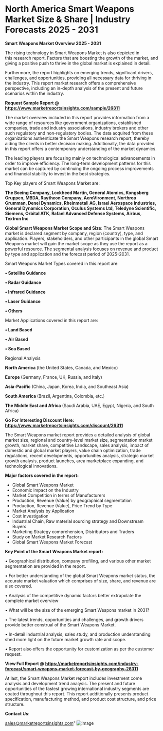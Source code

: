  # North America Smart Weapons Market Size & Share | Industry Forecasts 2025 - 2031

<Strong> Smart Weapons Market Overview 2025 - 2031</strong>

The rising technology in Smart Weapons Market is also depicted in this research report. Factors that are boosting the growth of the market, and giving a positive push to thrive in the global market is explained in detail.

Furthermore, the report highlights on emerging trends, significant drivers, challenges, and opportunities, providing all necessary data for thriving in the industry. This report market research offers a comprehensive perspective, including an in-depth analysis of the present and future scenarios within the industry.

<strong>Request Sample Report @ <a href=https://www.marketreportsinsights.com/sample/26311>https://www.marketreportsinsights.com/sample/26311</a></strong>

The market overview included in this report provides information from a wide range of resources like government organizations, established companies, trade and industry associations, industry brokers and other such regulatory and non-regulatory bodies. The data acquired from these organizations authenticate the Smart Weapons research report, thereby aiding the clients in better decision making. Additionally, the data provided in this report offers a contemporary understanding of the market dynamics.

The leading players are focusing mainly on technological advancements in order to improve efficiency. The long-term development patterns for this market can be captured by continuing the ongoing process improvements and financial stability to invest in the best strategies.

Top Key players of Smart Weapons Market are:

<strong>The Boeing Company, Lockheed Martin, General Atomics, Kongsberg Gruppen, MBDA, Raytheon Company, AeroVironment, Northrop Grumman, Denel Dynamics, Rheinmetall AG, Israel Aerospace Industries, General Dynamics Corporation, Oculus Systems Ltd, Teledyne Scientific, Siemens, Orbital ATK, Rafael Advanced Defense Systems, Airbus, Textron Inc</strong>

<strong><b>Global Smart Weapons Market Scope and Size:</b></strong>
The Smart Weapons market is declared segment by company, region (country), type, and application. Players, stakeholders, and other participants in the global Smart Weapons market will gain the market scope as they use the report as a powerful resource. The segmental analysis focuses on revenue and product by type and application and the forecast period of 2025-2031.

Smart Weapons Market Types covered in this report are:

<strong>• Satellite Guidance

• Radar Guidance

• Infrared Guidance

• Laser Guidance

• Others</strong>

Market Applications covered in this report are:

<strong>• Land Based

• Air Based

• Sea Based</strong> 

Regional Analysis

<strong>North America</strong> (the United States, Canada, and Mexico)

<strong>Europe</strong> (Germany, France, UK, Russia, and Italy)

<strong>Asia-Pacific</strong> (China, Japan, Korea, India, and Southeast Asia)

<strong>South America</strong> (Brazil, Argentina, Colombia, etc.)

<strong>The Middle East and Africa</strong> (Saudi Arabia, UAE, Egypt, Nigeria, and South Africa)

<strong>Go For Interesting Discount Here: <a href=https://www.marketreportsinsights.com/discount/26311>https://www.marketreportsinsights.com/discount/26311</a></strong>

The Smart Weapons market report provides a detailed analysis of global market size, regional and country-level market size, segmentation market growth, market share, competitive Landscape, sales analysis, impact of domestic and global market players, value chain optimization, trade regulations, recent developments, opportunities analysis, strategic market growth analysis, product launches, area marketplace expanding, and technological innovations.

<strong><b>Major factors covered in the report:</b></strong>
<ul>
  <li>Global Smart Weapons Market </li>
  <li>Economic Impact on the Industry</li>
  <li>Market Competition in terms of Manufacturers</li>
  <li>Production, Revenue (Value) by geographical segmentation</li>
  <li>Production, Revenue (Value), Price Trend by Type</li>
  <li>Market Analysis by Application</li>
  <li>Cost Investigation</li>
  <li>Industrial Chain, Raw material sourcing strategy and Downstream Buyers</li>
  <li>Marketing Strategy comprehension, Distributors and Traders</li>
  <li>Study on Market Research Factors</li>
  <li>Global Smart Weapons Market Forecast</li>
</ul>

<strong><b>Key Point of the Smart Weapons Market report:</b></strong>

• Geographical distribution, company profiling, and various other market segmentation are provided in the report.

• For better understanding of the global Smart Weapons market status, the accurate market valuation which comprises of size, share, and revenue are also covered.

• Analysis of the competitive dynamic factors better extrapolate the complete market overview

• What will be the size of the emerging Smart Weapons market in 2031?

• The latest trends, opportunities and challenges, and growth drivers provide better construal of the Smart Weapons Market.

• In-detail industrial analysis, sales study, and production understanding shed more light on the future market growth rate and scope.

• Report also offers the opportunity for customization as per the customer request.

<strong><b>View Full Report @ <a href=https://marketreportsinsights.com/industry-forecast/smart-weapons-market-forecast-by-geography-26311>https://marketreportsinsights.com/industry-forecast/smart-weapons-market-forecast-by-geography-26311</a></b></strong>


At last, the Smart Weapons Market report includes investment come analysis and development trend analysis. The present and future opportunities of the fastest growing international industry segments are coated throughout this report. This report additionally presents product specification, manufacturing method, and product cost structure, and price structure.

<strong>Contact Us:</strong>

sales@marketreportsinsights.com"
![image](https://github.com/user-attachments/assets/c9d43718-f5b0-43ee-8f6f-47885dfb6cec)
